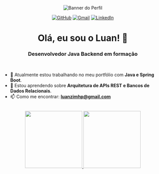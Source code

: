<p align="center">
  <img src="URL_DA_SUA_IMAGEM_DE_BANNER_AQUI" alt="Banner do Perfil">
</p>

<p align="center">
  <a href="LINK_DO_SEU_GITHUB" target="_blank"><img src="https://img.shields.io/badge/GitHub-100000?style=for-the-badge&logo=github&logoColor=white" alt="GitHub"></a>
  <a href="mailto:luanzimhp@gmail.com" target="_blank"><img src="https://img.shields.io/badge/Gmail-D14836?style=for-the-badge&logo=gmail&logoColor=white" alt="Gmail"></a>
  <a href="www.linkedin.com/in/luan-santana-de-oliveira-b45882213" target="_blank"><img src="https://img.shields.io/badge/LinkedIn-0077B5?style=for-the-badge&logo=linkedin&logoColor=white" alt="LinkedIn"></a>
  </p>

<h1 align="center">Olá, eu sou o Luan! 👋</h1>
<h3 align="center">Desenvolvedor Java Backend em formação</h3>

<br>

- 🔭 Atualmente estou trabalhando no meu portfólio com **Java e Spring Boot**.
- 🌱 Estou aprendendo sobre **Arquitetura de APIs REST e Bancos de Dados Relacionais**.
- 📫 Como me encontrar: **luanzimhp@gmail.com**

<br>

<div align="center">
  <a href="https://github.com/Luan1412">
  <img height="180em" src="https://github-readme-stats.vercel.app/api?username=Luan1412&show_icons=true&theme=dracula&include_all_commits=true&count_private=true"/>
  <img height="180em" src="https://github-readme-stats.vercel.app/api/top-langs/?username=Luan1412&layout=compact&langs_count=7&theme=dracula"/>
</div>
